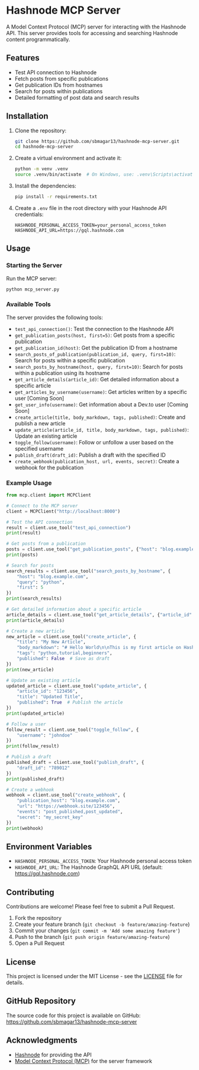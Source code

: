 # Hashnode MCP Server

A Model Context Protocol (MCP) server for interacting with the Hashnode API. This server provides tools for accessing and searching Hashnode content programmatically.

## Features

- Test API connection to Hashnode
- Fetch posts from specific publications
- Get publication IDs from hostnames
- Search for posts within publications
- Detailed formatting of post data and search results

## Installation

1. Clone the repository:
   ```bash
   git clone https://github.com/sbmagar13/hashnode-mcp-server.git
   cd hashnode-mcp-server
   ```

2. Create a virtual environment and activate it:
   ```bash
   python -m venv .venv
   source .venv/bin/activate  # On Windows, use: .venv\Scripts\activate
   ```

3. Install the dependencies:
   ```bash
   pip install -r requirements.txt
   ```

4. Create a `.env` file in the root directory with your Hashnode API credentials:
   ```
   HASHNODE_PERSONAL_ACCESS_TOKEN=your_personal_access_token
   HASHNODE_API_URL=https://gql.hashnode.com
   ```

## Usage

### Starting the Server

Run the MCP server:

```bash
python mcp_server.py
```

### Available Tools

The server provides the following tools:

- `test_api_connection()`: Test the connection to the Hashnode API
- `get_publication_posts(host, first=5)`: Get posts from a specific publication
- `get_publication_id(host)`: Get the publication ID from a hostname
- `search_posts_of_publication(publication_id, query, first=10)`: Search for posts within a specific publication
- `search_posts_by_hostname(host, query, first=10)`: Search for posts within a publication using its hostname
- `get_article_details(article_id)`: Get detailed information about a specific article
- `get_articles_by_username(username)`: Get articles written by a specific user [Coming Soon]
- `get_user_info(username)`: Get information about a Dev.to user [Coming Soon]
- `create_article(title, body_markdown, tags, published)`: Create and publish a new article
- `update_article(article_id, title, body_markdown, tags, published)`: Update an existing article
- `toggle_follow(username)`: Follow or unfollow a user based on the specified username
- `publish_draft(draft_id)`: Publish a draft with the specified ID
- `create_webhook(publication_host, url, events, secret)`: Create a webhook for the publication

### Example Usage

```python
from mcp.client import MCPClient

# Connect to the MCP server
client = MCPClient("http://localhost:8000")

# Test the API connection
result = client.use_tool("test_api_connection")
print(result)

# Get posts from a publication
posts = client.use_tool("get_publication_posts", {"host": "blog.example.com", "first": 10})
print(posts)

# Search for posts
search_results = client.use_tool("search_posts_by_hostname", {
    "host": "blog.example.com",
    "query": "python",
    "first": 5
})
print(search_results)

# Get detailed information about a specific article
article_details = client.use_tool("get_article_details", {"article_id": "123456"})
print(article_details)

# Create a new article
new_article = client.use_tool("create_article", {
    "title": "My New Article",
    "body_markdown": "# Hello World\n\nThis is my first article on Hashnode!",
    "tags": "python,tutorial,beginners",
    "published": False  # Save as draft
})
print(new_article)

# Update an existing article
updated_article = client.use_tool("update_article", {
    "article_id": "123456",
    "title": "Updated Title",
    "published": True  # Publish the article
})
print(updated_article)

# Follow a user
follow_result = client.use_tool("toggle_follow", {
    "username": "johndoe"
})
print(follow_result)

# Publish a draft
published_draft = client.use_tool("publish_draft", {
    "draft_id": "789012"
})
print(published_draft)

# Create a webhook
webhook = client.use_tool("create_webhook", {
    "publication_host": "blog.example.com",
    "url": "https://webhook.site/123456",
    "events": "post_published,post_updated",
    "secret": "my_secret_key"
})
print(webhook)
```

## Environment Variables

- `HASHNODE_PERSONAL_ACCESS_TOKEN`: Your Hashnode personal access token
- `HASHNODE_API_URL`: The Hashnode GraphQL API URL (default: https://gql.hashnode.com)

## Contributing

Contributions are welcome! Please feel free to submit a Pull Request.

1. Fork the repository
2. Create your feature branch (`git checkout -b feature/amazing-feature`)
3. Commit your changes (`git commit -m 'Add some amazing feature'`)
4. Push to the branch (`git push origin feature/amazing-feature`)
5. Open a Pull Request

## License

This project is licensed under the MIT License - see the [LICENSE](LICENSE) file for details.

## GitHub Repository

The source code for this project is available on GitHub:
https://github.com/sbmagar13/hashnode-mcp-server

## Acknowledgments

- [Hashnode](https://hashnode.com/) for providing the API
- [Model Context Protocol (MCP)](https://github.com/modelcontextprotocol/mcp) for the server framework
